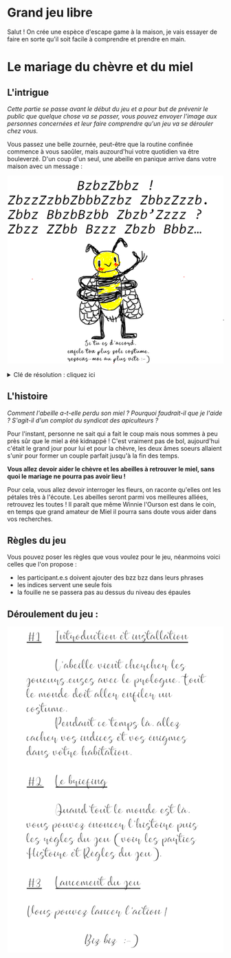 # Grand jeu libre
Salut ! On crée une espèce d'escape game à la maison, je vais essayer de faire en sorte qu'il soit facile à comprendre et prendre en main.

# Le mariage du chèvre et du miel

## L'intrigue 

*Cette partie se passe avant le début du jeu et a pour but de prévenir le public que quelque chose va se passer, vous pouvez envoyer l'image aux personnes concernées et leur faire comprendre qu'un jeu va se dérouler chez vous.*

Vous passez une belle zournée, peut-être que la routine confinée commence à vous saoûler, mais auzourd'hui votre quotidien va être bouleverzé.
D'un coup d'un seul, une abeille en panique arrive dans votre maison avec un message :

![](./img/prologue.png)

<details>
  <summary>Clé de résolution : cliquez ici</summary>
  
  ![](./img/clé_résolution1.png)
  
</details>


## L'histoire

*Comment l'abeille a-t-elle perdu son miel ? Pourquoi faudrait-il que je l'aide ? S'agit-il d'un complot du syndicat des apiculteurs ?*

Pour l'instant, personne ne sait qui a fait le coup mais nous sommes à peu près sûr que le miel a été kidnappé ! C'est vraiment pas de bol, aujourd'hui c'était le grand jour pour lui et pour la chèvre, les deux âmes soeurs allaient s'unir pour former un couple parfait jusqu'à la fin des temps. 

**Vous allez devoir aider le chèvre et les abeilles à retrouver le miel, sans quoi le mariage ne pourra pas avoir lieu !**

Pour cela, vous allez devoir interroger les fleurs, on raconte qu'elles ont les pétales très à l'écoute. 
Les abeilles seront parmi vos meilleures alliées, retrouvez les toutes ! 
Il paraît que même Winnie l'Ourson est dans le coin, en temps que grand amateur de Miel il pourra sans doute vous aider dans vos recherches.

## Règles du jeu

Vous pouvez poser les règles que vous voulez pour le jeu, néanmoins voici celles que l'on propose :
- les participant.e.s doivent ajouter des bzz bzz dans leurs phrases
- les indices servent une seule fois
- la fouille ne se passera pas au dessus du niveau des épaules

## Déroulement du jeu :

![](./img/déroulé.png)
